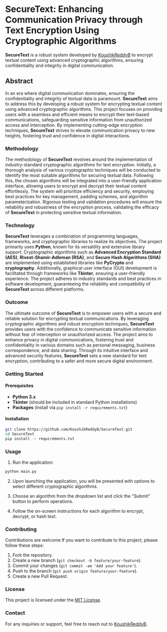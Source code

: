 # SecureText: Enhancing Communication Privacy through Text Encryption Using Cryptographic Algorithms

**SecureText** is a robust system developed by [KoushikReddyB](https://github.com/KoushikReddyB) to encrypt textual content using advanced cryptographic algorithms, ensuring confidentiality and integrity in digital communication.

## Abstract

In an era where digital communication dominates, ensuring the confidentiality and integrity of textual data is paramount. **SecureText** aims to address this by developing a robust system for encrypting textual content using advanced cryptographic algorithms. This project focuses on providing users with a seamless and efficient means to encrypt their text-based communications, safeguarding sensitive information from unauthorized access and interception. By implementing cutting-edge encryption techniques, **SecureText** strives to elevate communication privacy to new heights, fostering trust and confidence in digital interactions.

### Methodology

The methodology of **SecureText** revolves around the implementation of industry-standard cryptographic algorithms for text encryption. Initially, a thorough analysis of various cryptographic techniques will be conducted to identify the most suitable algorithms for securing textual data. Following this, the chosen algorithms will be integrated into a user-friendly application interface, allowing users to encrypt and decrypt their textual content effortlessly. The system will prioritize efficiency and security, employing best practices for key management, padding schemes, and algorithm parameterization. Rigorous testing and validation procedures will ensure the reliability and robustness of the encryption process, validating the efficacy of **SecureText** in protecting sensitive textual information.

### Technology

**SecureText** leverages a combination of programming languages, frameworks, and cryptographic libraries to realize its objectives. The project primarily uses **Python**, known for its versatility and extensive library support. Cryptographic algorithms such as **Advanced Encryption Standard (AES)**, **Rivest-Shamir-Adleman (RSA)**, and **Secure Hash Algorithms (SHA)** are implemented using established libraries like **PyCrypto** and **cryptography**. Additionally, graphical user interface (GUI) development is facilitated through frameworks like **Tkinter**, ensuring a user-friendly experience. The project adheres to industry standards and best practices in software development, guaranteeing the reliability and compatibility of **SecureText** across different platforms.

### Outcome

The ultimate outcome of **SecureText** is to empower users with a secure and reliable solution for encrypting textual communications. By leveraging cryptographic algorithms and robust encryption techniques, **SecureText** provides users with the confidence to communicate sensitive information without fear of interception or unauthorized access. The project aims to enhance privacy in digital communications, fostering trust and confidentiality in various domains such as personal messaging, business correspondence, and data sharing. Through its intuitive interface and advanced security features, **SecureText** sets a new standard for text encryption, contributing to a safer and more secure digital environment.

### Getting Started

#### Prerequisites

- **Python 3.x**
- **Tkinter** (should be included in standard Python installations)
- **Packages** (install via `pip install -r requirements.txt`)

#### Installation

```bash
git clone https://github.com/KoushikReddyB/SecureText.git
cd SecureText
pip install -r requirements.txt
```

### Usage

1. Run the application:

```bash
python main.py
```

2. Upon launching the application, you will be presented with options to select different cryptographic algorithms.
   
3. Choose an algorithm from the dropdown list and click the "Submit" button to perform operations.
   
4. Follow the on-screen instructions for each algorithm to encrypt, decrypt, or hash text.

### Contributing

Contributions are welcome If you want to contribute to this project, please follow these steps:

1. Fork the repository.
2. Create a new branch (`git checkout -b feature/your-feature`).
3. Commit your changes (`git commit -am 'Add your feature'`).
4. Push to the branch (`git push origin feature/your-feature`).
5. Create a new Pull Request.

### License

This project is licensed under the [MIT License](LICENSE).

### Contact

For any inquiries or support, feel free to reach out to [KoushikReddyB](https://github.com/KoushikReddyB).
